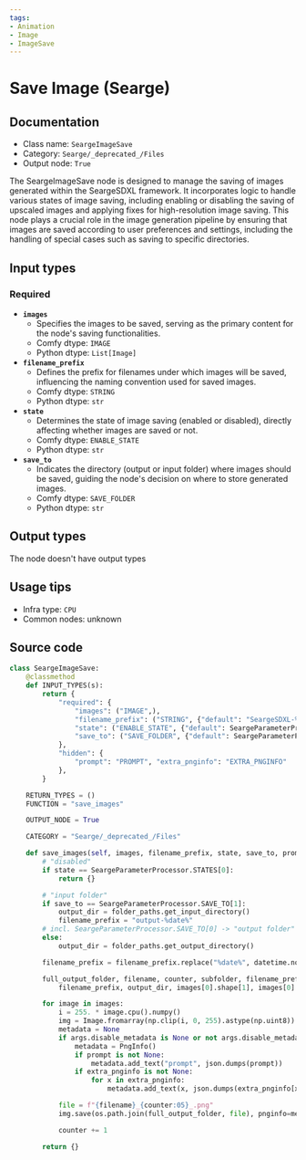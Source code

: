 ```yaml
---
tags:
- Animation
- Image
- ImageSave
---
```


# Save Image (Searge)
## Documentation
- Class name: `SeargeImageSave`
- Category: `Searge/_deprecated_/Files`
- Output node: `True`

The SeargeImageSave node is designed to manage the saving of images generated within the SeargeSDXL framework. It incorporates logic to handle various states of image saving, including enabling or disabling the saving of upscaled images and applying fixes for high-resolution image saving. This node plays a crucial role in the image generation pipeline by ensuring that images are saved according to user preferences and settings, including the handling of special cases such as saving to specific directories.
## Input types
### Required
- **`images`**
    - Specifies the images to be saved, serving as the primary content for the node's saving functionalities.
    - Comfy dtype: `IMAGE`
    - Python dtype: `List[Image]`
- **`filename_prefix`**
    - Defines the prefix for filenames under which images will be saved, influencing the naming convention used for saved images.
    - Comfy dtype: `STRING`
    - Python dtype: `str`
- **`state`**
    - Determines the state of image saving (enabled or disabled), directly affecting whether images are saved or not.
    - Comfy dtype: `ENABLE_STATE`
    - Python dtype: `str`
- **`save_to`**
    - Indicates the directory (output or input folder) where images should be saved, guiding the node's decision on where to store generated images.
    - Comfy dtype: `SAVE_FOLDER`
    - Python dtype: `str`
## Output types
The node doesn't have output types
## Usage tips
- Infra type: `CPU`
- Common nodes: unknown


## Source code
```python
class SeargeImageSave:
    @classmethod
    def INPUT_TYPES(s):
        return {
            "required": {
                "images": ("IMAGE",),
                "filename_prefix": ("STRING", {"default": "SeargeSDXL-%date%/Image"}),
                "state": ("ENABLE_STATE", {"default": SeargeParameterProcessor.STATES[1]}),
                "save_to": ("SAVE_FOLDER", {"default": SeargeParameterProcessor.SAVE_TO[0]}),
            },
            "hidden": {
                "prompt": "PROMPT", "extra_pnginfo": "EXTRA_PNGINFO"
            },
        }

    RETURN_TYPES = ()
    FUNCTION = "save_images"

    OUTPUT_NODE = True

    CATEGORY = "Searge/_deprecated_/Files"

    def save_images(self, images, filename_prefix, state, save_to, prompt=None, extra_pnginfo=None):
        # "disabled"
        if state == SeargeParameterProcessor.STATES[0]:
            return {}

        # "input folder"
        if save_to == SeargeParameterProcessor.SAVE_TO[1]:
            output_dir = folder_paths.get_input_directory()
            filename_prefix = "output-%date%"
        # incl. SeargeParameterProcessor.SAVE_TO[0] -> "output folder"
        else:
            output_dir = folder_paths.get_output_directory()

        filename_prefix = filename_prefix.replace("%date%", datetime.now().strftime("%Y-%m-%d"))

        full_output_folder, filename, counter, subfolder, filename_prefix = folder_paths.get_save_image_path(
            filename_prefix, output_dir, images[0].shape[1], images[0].shape[0])

        for image in images:
            i = 255. * image.cpu().numpy()
            img = Image.fromarray(np.clip(i, 0, 255).astype(np.uint8))
            metadata = None
            if args.disable_metadata is None or not args.disable_metadata:
                metadata = PngInfo()
                if prompt is not None:
                    metadata.add_text("prompt", json.dumps(prompt))
                if extra_pnginfo is not None:
                    for x in extra_pnginfo:
                        metadata.add_text(x, json.dumps(extra_pnginfo[x]))

            file = f"{filename}_{counter:05}_.png"
            img.save(os.path.join(full_output_folder, file), pnginfo=metadata, compress_level=4)

            counter += 1

        return {}

```
